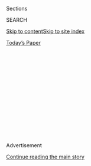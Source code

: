 <div id="app">

<div>

<div>

<div>

<div class="NYTAppHideMasthead css-1q2w90k e1suatyy0">

<div class="section css-ui9rw0 e1suatyy2">

<div class="css-eph4ug er09x8g0">

<div class="css-6n7j50">

</div>

<span class="css-1dv1kvn">Sections</span>

<div class="css-10488qs">

<span class="css-1dv1kvn">SEARCH</span>

</div>

[Skip to content](#site-content)[Skip to site index](#site-index)

</div>

<div class="css-10698na e1huz5gh0">

</div>

</div>

<div id="masthead-bar-one" class="section hasLinks css-15hmgas e1csuq9d3">

<div class="css-uqyvli e1csuq9d0">

</div>

<div class="css-1uqjmks e1csuq9d1">

</div>

<div class="css-9e9ivx">

[](https://myaccount.nytimes.com/auth/login?response_type=cookie&client_id=vi)

</div>

<div class="css-1bvtpon e1csuq9d2">

[Today’s Paper](https://www.nytimes.com/section/todayspaper)

</div>

</div>

</div>

</div>

<div data-aria-hidden="false">

<div id="site-content" role="main">

<div>

<div class="css-1aor85t" style="opacity:0.000000001;z-index:-1;visibility:hidden">

<div class="css-1hqnpie">

<div class="css-epjblv">

<span class="css-17xtcya">[Opinion](/section/opinion)</span><span class="css-x15j1o">|</span><span class="css-fwqvlz">What
Will a Post-Trump G.O.P. Look Like?</span>

</div>

<div class="css-k008qs">

<div class="css-1iwv8en">

<span class="css-18z7m18"></span>

<div>

</div>

</div>

<span class="css-1n6z4y">https://nyti.ms/3jFfV4Z</span>

<div class="css-1705lsu">

<div class="css-4xjgmj">

<div class="css-4skfbu" role="toolbar" data-aria-label="Social Media Share buttons, Save button, and Comments Panel with current comment count" data-testid="share-tools">

  - 
  - 
  - 
  - 
    
    <div class="css-6n7j50">
    
    </div>

  - 
  - 

</div>

</div>

</div>

</div>

</div>

</div>

<div id="NYT_TOP_BANNER_REGION" class="css-13pd83m">

</div>

<div id="top-wrapper" class="css-1sy8kpn">

<div id="top-slug" class="css-l9onyx">

Advertisement

</div>

[Continue reading the main story](#after-top)

<div class="ad top-wrapper" style="text-align:center;height:100%;display:block;min-height:250px">

<div id="top" class="place-ad" data-position="top" data-size-key="top">

</div>

</div>

<div id="after-top">

</div>

</div>

<div>

<div class="css-v5btjw etb61u70">

<div class="css-v05ibm etb61u71">

[Opinion](/section/opinion)

</div>

</div>

<div id="sponsor-wrapper" class="css-1hyfx7x">

<div id="sponsor-slug" class="css-19vbshk">

Supported by

</div>

[Continue reading the main story](#after-sponsor)

<div id="sponsor" class="ad sponsor-wrapper" style="text-align:center;height:100%;display:block">

</div>

<div id="after-sponsor">

</div>

</div>

<div class="css-186x18t">

</div>

<div class="css-1vkm6nb ehdk2mb0">

# What Will a Post-Trump G.O.P. Look Like?

</div>

And consider, what will it take for the Republican Party to begin to
heal itself?

<div class="css-18e8msd">

<div class="css-vp77d3 epjyd6m0">

<div class="css-1p10dcb ey68jwv0" data-aria-hidden="true">

[![Bret
Stephens](https://static01.nyt.com/images/2017/08/27/insider/bretstephens/bretstephens-thumbLarge-v6.png
"Bret Stephens")](https://www.nytimes.com/by/bret-stephens)

</div>

<div class="css-1baulvz">

By [<span class="css-1baulvz last-byline" itemprop="name">Bret
Stephens</span>](https://www.nytimes.com/by/bret-stephens)

<div class="css-8atqhb">

Opinion Columnist

</div>

</div>

</div>

  - July 27, 2020

  - 
    
    <div class="css-4xjgmj">
    
    <div class="css-d8bdto" role="toolbar" data-aria-label="Social Media Share buttons, Save button, and Comments Panel with current comment count" data-testid="share-tools">
    
      - 
      - 
      - 
      - 
        
        <div class="css-6n7j50">
        
        </div>
    
      - 
      - 
    
    </div>
    
    </div>

</div>

<div class="css-79elbk" data-testid="photoviewer-wrapper">

<div class="css-z3e15g" data-testid="photoviewer-wrapper-hidden">

</div>

<div class="css-1a48zt4 ehw59r15" data-testid="photoviewer-children">

![<span class="css-16f3y1r e13ogyst0" data-aria-hidden="true">The
closing day of the Republican National Convention in
2016.</span><span class="css-cnj6d5 e1z0qqy90" itemprop="copyrightHolder"><span class="css-1ly73wi e1tej78p0">Credit...</span><span><span>Damon
Winter/The New York
Times</span></span></span>](https://static01.nyt.com/images/2020/07/28/opinion/27stephensWeb/27stephensWeb-articleLarge.jpg?quality=75&auto=webp&disable=upscale)

</div>

</div>

</div>

<div class="section meteredContent css-1r7ky0e" name="articleBody" itemprop="articleBody">

<div class="css-1fanzo5 StoryBodyCompanionColumn">

<div class="css-53u6y8">

If Donald Trump stages another come-from-behind victory in November —
helped, in all likelihood, [by the collapse of public order in American
cities](https://www.nytimes.com/2020/07/26/us/protests-portland-seattle-trump.html?action=click&module=Top%20Stories&pgtype=Homepage)
— the Republican Party will become an oddity for the Trump Organization:
the only entity it owns but does not brand. Not only will Trump remain
in office for another term, but the Trumpers will also dominate the
G.O.P. for another generation.

Look for Tom Cotton to be the likely nominee in 2024 (with — why not? —
Laura Ingraham as his running mate).

And if Trump loses? Then the future of the party will be up for grabs.
It’s time to start thinking about who can grab it, who should, and who
will.

Much depends on the margin of defeat. If it’s razor thin and comes down
to a vote-count dispute in a single state, as it did in Florida in 2000,
Trump will almost surely allege fraud, claim victory and set off a
constitutional crisis. As Ohio State law professor Edward Foley noted
last year [in a must-read law review
article](https://lawecommons.luc.edu/cgi/viewcontent.cgi?article=2719&context=luclj),
a state like Pennsylvania could send competing certificates of electoral
votes to Congress. Interpretive ambiguities in the 12th Amendment and
the Electoral Count Act of 1887 could deadlock the House and the Senate.
We could have two self-declared presidents on the eve of next year’s
inauguration.

</div>

</div>

<div class="css-1fanzo5 StoryBodyCompanionColumn">

<div class="css-53u6y8">

Who controls the nuclear football in that event is a question someone
needs to start thinking about right now.

But let’s assume Trump loses narrowly but indisputably. In that case,
the Trump family will do what it can to retain control of the G.O.P.

Tommy Hicks Jr., [the current Republican National Committee
co-chairman](https://www.buzzfeednews.com/article/tariniparti/trump-tommy-hicks-rnc-co-chair),
is one possible candidate to move up to become chairman, and run the
R.N.C., but the likelier choice is Hicks’s good friend Donald Trump Jr.
The Trumpers will make the argument that NeverTrumpers cost them the
election and are thus responsible for everything bad that might happen
in a Biden administration, from crime on the streets to liberal Supreme
Court picks to some future Benghazi-type episode.

Something unpleasant might come of this. It tends to happen whenever a
large mass of conformists convince themselves that they’ve been betrayed
by a nonconforming minority in their midst.

Then there’s the third scenario: An overwhelming and humiliating Trump
defeat, on the order of George H.W. Bush’s 168 to 370 electoral vote
loss to Bill Clinton in 1992.

</div>

</div>

<div class="css-1fanzo5 StoryBodyCompanionColumn">

<div class="css-53u6y8">

The infighting will begin the moment Florida, North Carolina or any
other must-win state for Trump is called for Joe Biden. It will pit two
main camps against each other. On the right, it will be the What Were We
Thinking? side of the party. On the further right, the Trump Didn’t Go
Far Enough side. Think of it as a cage match between Marco Rubio and
Tucker Carlson for the soul of the G.O.P.

Both sides will recognize that Trump was a uniquely incompetent
executive who — as in his business dealings — always proved his own
worst enemy, always squandered his luck, never learned from his
mistakes, never grew in office. Both sides will want to wash their hands
of the soon-to-be-former president, his obnoxious relatives, their
intellectual vacuity and their self-dealing ways. And both will have to
tread carefully around a wounded and bitter man who, like a minefield
laid for some long-ago war, still has the power to kill anyone who
missteps.

That’s where agreement ends. The What Were We Thinking? Republicans will
want to hurry the party back to some version of what it was when Paul
Ryan was its star. They’ll want to pretend that Trump never happened.
They will organize a task force composed of former party worthies to
write an election post-mortem, [akin to what then-G.O.P. chair Reince
Priebus did
after 2012,](https://online.wsj.com/public/resources/documents/RNCreport03182013.pdf)
emphasizing the need to repair relations with minorities, women and
younger voters. They’ll talk up the virtues of Republicans as reformers
and problem-solvers, not Know-Nothings and culture warriors.

The Didn’t Go Far Enough camp will make the opposite case. They’ll note
that Trump never built the wall, never got U.S. troops out of the Middle
East, never drained the swamp of Beltway corruption, ended NAFTA in name
only, did Wall Street’s bidding at Main Street’s expense, and “owned the
libs” on Twitter while losing the broader battle of ideas. This camp
will seek a new champion: Trump plus a brain.

These are two deeply unattractive versions of the party of Lincoln, one
feckless, the other fanatical. Even so, all who care about the health of
American democracy should hold their noses and hope the feckless side
prevails.

As with the Democrats after Jimmy Carter’s defeat in 1980, it will
probably take more than one electoral shellacking for
conservative-leaning voters to appreciate the scale of disaster that
Trump’s presidency inflicted on the party and the country. It will
probably also take more than one defeat for the party to learn that
electoral contests should still be waged, and won, near the center of
the ideological spectrum, not the fringe.

But everything has to start somewhere. A decisive Trump loss in November
isn’t a sufficient condition for the G.O.P. to begin to heal itself.
It’s still a beginning.

*The Times is committed to publishing* [*a diversity of
letters*](https://www.nytimes.com/2019/01/31/opinion/letters/letters-to-editor-new-york-times-women.html)
*to the editor. We’d like to hear what you think about this or any of
our articles. Here are some*
[*tips*](https://help.nytimes.com/hc/en-us/articles/115014925288-How-to-submit-a-letter-to-the-editor)*.
And here’s our email:*
[*letters@nytimes.com*](mailto:letters@nytimes.com)*.*

*Follow The New York Times Opinion section on*
[*Facebook*](https://www.facebook.com/nytopinion)*,* [*Twitter
(@NYTopinion)*](http://twitter.com/NYTOpinion) *and*
[*Instagram*](https://www.instagram.com/nytopinion/)*.*

</div>

</div>

</div>

<div>

</div>

<div>

</div>

<div>

</div>

<div>

<div id="bottom-wrapper" class="css-1ede5it">

<div id="bottom-slug" class="css-l9onyx">

Advertisement

</div>

[Continue reading the main story](#after-bottom)

<div id="bottom" class="ad bottom-wrapper" style="text-align:center;height:100%;display:block;min-height:90px">

</div>

<div id="after-bottom">

</div>

</div>

</div>

</div>

</div>

## Site Index

<div>

</div>

## Site Information Navigation

  - [© <span>2020</span> <span>The New York Times
    Company</span>](https://help.nytimes.com/hc/en-us/articles/115014792127-Copyright-notice)

<!-- end list -->

  - [NYTCo](https://www.nytco.com/)
  - [Contact
    Us](https://help.nytimes.com/hc/en-us/articles/115015385887-Contact-Us)
  - [Work with us](https://www.nytco.com/careers/)
  - [Advertise](https://nytmediakit.com/)
  - [T Brand Studio](http://www.tbrandstudio.com/)
  - [Your Ad
    Choices](https://www.nytimes.com/privacy/cookie-policy#how-do-i-manage-trackers)
  - [Privacy](https://www.nytimes.com/privacy)
  - [Terms of
    Service](https://help.nytimes.com/hc/en-us/articles/115014893428-Terms-of-service)
  - [Terms of
    Sale](https://help.nytimes.com/hc/en-us/articles/115014893968-Terms-of-sale)
  - [Site Map](https://spiderbites.nytimes.com)
  - [Help](https://help.nytimes.com/hc/en-us)
  - [Subscriptions](https://www.nytimes.com/subscription?campaignId=37WXW)

</div>

</div>

</div>

</div>
